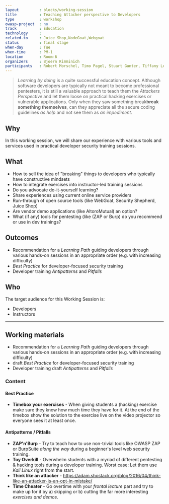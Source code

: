 ```yaml
---
layout         : blocks/working-session
title          : Teaching Attacker perspective to Developers
type           : workshop
owasp-project  : no
track          : Education
technology     :
related-to     : Juice Shop,NodeGoat,Webgoat
status         : final stage 
when-day       : Tue
when-time      : PM-1
location       : Room-6
organizers     : Bjoern Kimminich
participants   : Robert Morschel, Timo Pagel, Stuart Gunter, Tiffany Long
---
```


> _Learning by doing_ is a quite successful education concept. Although
> software developers are typically not meant to become professional
> pentesters, it is still a valuable approach to teach them the
> _Attackers Perspective_ and let them loose on practical hacking
> exercises or vulnerable applications. Only when they ~~saw something
> break~~**break something themselves**, can they appreciate all the
> secure coding guidelines _as help_ and not see them as _an
> impediment_.


## Why

In this working session, we will share our experience with various tools
and services used in practical developer security training sessions.

## What

- How to sell the idea of "breaking" things to developers who typically
  have constructive mindsets
- How to integrate exercises into instructor-led training sessions
- Do you advocate do-it-yourself learning?
- Share experiences using current online service providers
- Run-through of open source tools (like WebGoat, Security Shepherd,
  Juice Shop)
- Are vendor demo applications (like AltoroMutual) an option?
- What (if any) tools for pentesting (like (ZAP or Burp) do you
  recommend or use in dev trainings?

## Outcomes

- Recommendation for a _Learning Path_ guiding developers through
  various hands-on sessions in an appropriate order (e.g. with
  increasing difficulty)
- _Best Practice_ for developer-focused security training
- Developer training _Antipatterns_ and _Pitfalls_

## Who

The target audience for this Working Session is:

- Developers
- Instructors

---

## Working materials

- Recommendation for a _Learning Path_ guiding developers through
  various hands-on sessions in an appropriate order (e.g. with
  increasing difficulty)
- draft _Best Practice_ for developer-focused security training
- Developer training draft _Antipatterns_ and _Pitfalls_

### Content

#### Best Practice

* **Timebox your exercises** - When giving students a (hacking) exercise
  make sure they know how much time they have for it. At the end of the
  timebox show the solution to the exercise live on the video projector
  so everyone sees it at least once.

#### Antipatterns / Pitfalls

* **ZAP'n'Burp** - Try to teach how to use non-trivial tools like OWASP
  ZAP or BurpSuite _along the way_ during a beginner's level web
  security training.
* **Toy Overkill** - Overwhelm students with a myriad of different
  pentesting & hacking tools during a developer training. Worst case:
  Let them use _Kali Linux_ right from the start.
* **Think like an attacker** -
  <https://adam.shostack.org/blog/2016/04/think-like-an-attacker-is-an-opt-in-mistake/>
* **Time Cheater** - Go overtime with your _frontal lecture_ part and
  try to make up for it by a) skipping or b) cutting the far more
  interesting _exercises and demos_.